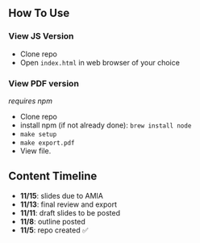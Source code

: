 ## How To Use

### View JS Version
* Clone repo
* Open `index.html` in web browser of your choice

### View PDF version
_requires npm_
* Clone repo
* install npm (if not already done): `brew install node`
* `make setup`
* `make export.pdf`
* View file.

## Content Timeline
* **11/15**: slides due to AMIA
* **11/13**: final review and export
* **11/11**: draft slides to be posted
* **11/8**: outline posted
* **11/5**: repo created ✅
